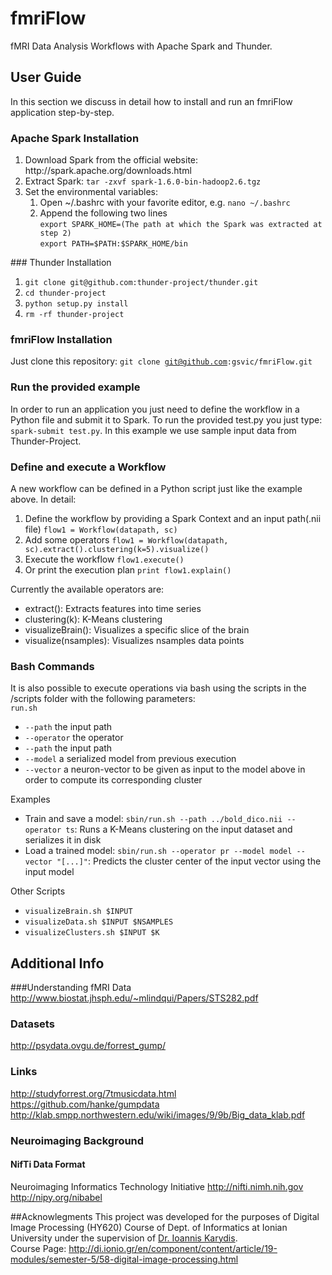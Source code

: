 # fmriFlow 
fMRI Data Analysis Workflows with Apache Spark and Thunder. 

## User Guide
In this section we discuss in detail how to install and run an fmriFlow application step-by-step.
### Apache Spark Installation
<ol>
  <li>
    Download Spark from the official website: http://spark.apache.org/downloads.html
  </li>
  <li>
    Extract Spark: <code>tar -zxvf spark-1.6.0-bin-hadoop2.6.tgz</code>
  </li>
  <li>
    Set the environmental variables:
    <ol>
      <li>
        Open ~/.bashrc with your favorite editor, e.g. <code>nano ~/.bashrc</code>
      </li>
      <li>
        Append the following two lines<br>
        <code>export SPARK_HOME=(The path at which the Spark was extracted at step 2)</code><br>
        <code>export PATH=$PATH:$SPARK_HOME/bin</code>
      </li>
    </ol>
  </li>
</ol>
### Thunder Installation
<ol>
  <li>
    <code>git clone git@github.com:thunder-project/thunder.git</code>
  </li>
  <li>
    <code>cd thunder-project</code>
  </li>
  <li>
    <code>python setup.py install</code>
  </li>
  <li>
    <code>rm -rf thunder-project</code>
  </li>
</ol>

### fmriFlow Installation
Just clone this repository: <code>git clone git@github.com:gsvic/fmriFlow.git</code>

### Run the provided example
In order to run an application you just need to define the workflow in a Python file and submit it to Spark. To run the provided test.py you just type: <code>spark-submit test.py</code>. In this example we use sample input data from Thunder-Project.

### Define and execute a Workflow
A new workflow can be defined in a Python script just like the example above. In detail:
<ol>
  <li>
    Define the workflow by providing a Spark Context and an input path(.nii file)
    <code>flow1 = Workflow(datapath, sc)</code>
  </li>
  <li>
    Add some operators
    <code>flow1 = Workflow(datapath, sc).extract().clustering(k=5).visualize()</code>
  </li>
  <li>
    Execute the workflow
    <code>flow1.execute()</code>
  </li>
  <li>
    Or print the execution plan
    <code>print flow1.explain()</code>
  </li>
  </ol>
  Currently the available operators are:
  <ul>
    <li>extract(): Extracts features into time series</li>
    <li>clustering(k): K-Means clustering</li>
    <li>visualizeBrain(): Visualizes a specific slice of the brain</li>
    <li>visualize(nsamples): Visualizes nsamples data points</li>
  </ul>

### Bash Commands
It is also possible to execute operations via bash using the scripts in the /scripts folder with the following parameters:
<br>
<code>run.sh</code>
<ul>
  <li><code>--path</code> the input path</li>
  <li><code>--operator</code> the operator</li>
  <li><code>--path</code> the input path</li>
  <li><code>--model</code> a serialized model from previous execution</li>
  <li><code>--vector</code> a neuron-vector to be given as input to the model above in order to compute its corresponding cluster</li>
</ul>
Examples
<ul>
  <li>Train and save a model: <code>sbin/run.sh --path ../bold_dico.nii --operator ts</code>: Runs a K-Means clustering on the input dataset and serializes it in disk</li>
  <li>Load a trained model: <code>sbin/run.sh --operator pr --model model --vector "[...]"</code>: Predicts the cluster center of the input vector using the input model</li>
</ul>
Other Scripts
<ul>
  <li><code>visualizeBrain.sh $INPUT</code></li>
  <li><code>visualizeData.sh $INPUT $NSAMPLES</code></li>
  <li><code>visualizeClusters.sh $INPUT $K</code></li>
</ul>


## Additional Info

###Understanding fMRI Data
http://www.biostat.jhsph.edu/~mlindqui/Papers/STS282.pdf

### Datasets
http://psydata.ovgu.de/forrest_gump/

### Links
http://studyforrest.org/7tmusicdata.html
<br>
https://github.com/hanke/gumpdata
<br>
http://klab.smpp.northwestern.edu/wiki/images/9/9b/Big_data_klab.pdf

### Neuroimaging Background
#### NifTi Data Format
Neuroimaging Informatics Technology Initiative
http://nifti.nimh.nih.gov 
<br>
http://nipy.org/nibabel

##Acknowlegments
This project was developed for the purposes of Digital Image Processing (HY620) Course of Dept. of Informatics at Ionian University under the supervision of <a href="http://users.ionio.gr/~karydis/">Dr. Ioannis Karydis</a>.
<br>
Course Page: http://di.ionio.gr/en/component/content/article/19-modules/semester-5/58-digital-image-processing.html
